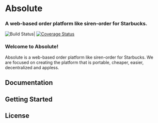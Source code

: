 Absolute
=============

### A web-based order platform like siren-order for Starbucks.

![Build Status](https://travis-ci.org/romandev/absolute.svg?branch=master)|
[![Coverage Status](https://coveralls.io/repos/github/romandev/absolute/badge.svg?branch=master)](https://coveralls.io/github/romandev/absolute?branch=master)

### Welcome to Absolute!

Absolute is a web-based order platform like siren-order for Starbucks.
We are focused on creating the platform that is portable, cheaper, easier,
decentralized and appless.

## Documentation

## Getting Started

## License
